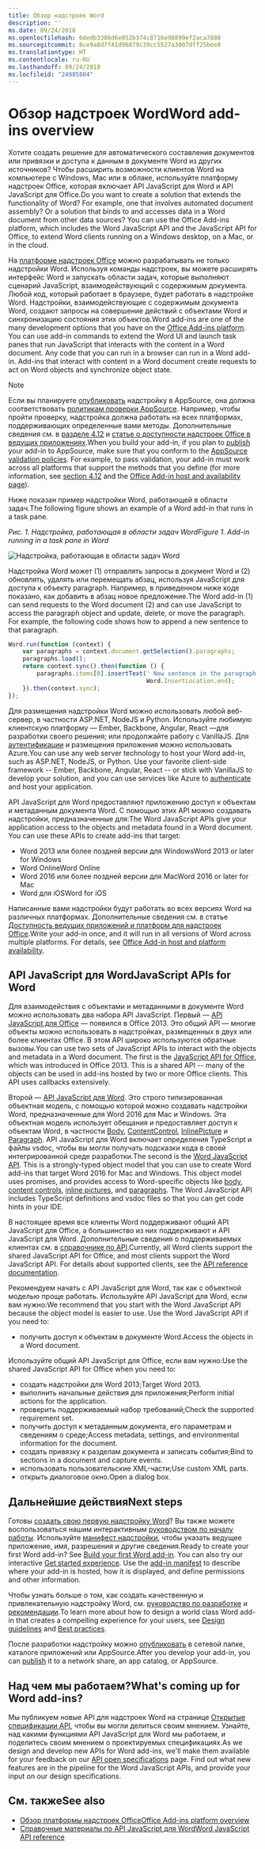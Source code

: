 ```yaml
---
title: Обзор надстроек Word
description: ''
ms.date: 09/24/2018
ms.openlocfilehash: 6dedb3386d6e052b374c8716e90899ef2aca7880
ms.sourcegitcommit: 8ce9a8d7f41d96879c39cc5527a3007dff25bee8
ms.translationtype: HT
ms.contentlocale: ru-RU
ms.lasthandoff: 09/24/2018
ms.locfileid: "24985804"
---
```

# <a name="word-add-ins-overview"></a><span data-ttu-id="38937-102">Обзор надстроек Word</span><span class="sxs-lookup"><span data-stu-id="38937-102">Word add-ins overview</span></span>

<span data-ttu-id="38937-p101">Хотите создать решение для автоматического составления документов или привязки и доступа к данным в документе Word из других источников? Чтобы расширить возможности клиентов Word на компьютере с Windows, Mac или в облаке, используйте платформу надстроек Office, которая включает API JavaScript для Word и API JavaScript для Office.</span><span class="sxs-lookup"><span data-stu-id="38937-p101">Do you want to create a solution that extends the functionality of Word? For example, one that involves automated document assembly? Or a solution that binds to and accesses data in a Word document from other data sources? You can use the Office Add-ins platform, which includes the Word JavaScript API and the JavaScript API for Office, to extend Word clients running on a Windows desktop, on a Mac, or in the cloud.</span></span>

<span data-ttu-id="38937-p102">На [платформе надстроек Office](../overview/office-add-ins.md) можно разрабатывать не только надстройки Word. Используя команды надстроек, вы можете расширять интерфейс Word и запускать области задач, которые выполняют сценарий JavaScript, взаимодействующий с содержимым документа. Любой код, который работает в браузере, будет работать в надстройке Word. Надстройки, взаимодействующие с содержимым документа Word, создают запросы на совершение действий с объектами Word и синхронизацию состояния этих объектов.</span><span class="sxs-lookup"><span data-stu-id="38937-p102">Word add-ins are one of the many development options that you have on the [Office Add-ins platform](../overview/office-add-ins.md). You can use add-in commands to extend the Word UI and launch task panes that run JavaScript that interacts with the content in a Word document. Any code that you can run in a browser can run in a Word add-in. Add-ins that interact with content in a Word document create requests to act on Word objects and synchronize object state.</span></span> 

> [!NOTE]
> <span data-ttu-id="38937-p103">Если вы планируете [опубликовать](../publish/publish.md) надстройку в AppSource, она должна соответствовать [политикам проверки AppSource](https://docs.microsoft.com/office/dev/store/validation-policies). Например, чтобы пройти проверку, надстройка должна работать на всех платформах, поддерживающих определенные вами методы. Дополнительные сведения см. в [разделе 4.12](https://docs.microsoft.com/office/dev/store/validation-policies#4-apps-and-add-ins-behave-predictably) и [статье о доступности надстроек Office в ведущих приложениях](../overview/office-add-in-availability.md).</span><span class="sxs-lookup"><span data-stu-id="38937-p103">When you build your add-in, if you plan to [publish](../publish/publish.md) your add-in to AppSource, make sure that you conform to the [AppSource validation policies](https://docs.microsoft.com/office/dev/store/validation-policies). For example, to pass validation, your add-in must work across all platforms that support the methods that you define (for more information, see [section 4.12](https://docs.microsoft.com/office/dev/store/validation-policies#4-apps-and-add-ins-behave-predictably) and the [Office Add-in host and availability page](../overview/office-add-in-availability.md)).</span></span>

<span data-ttu-id="38937-113">Ниже показан пример надстройки Word, работающей в области задач.</span><span class="sxs-lookup"><span data-stu-id="38937-113">The following figure shows an example of a Word add-in that runs in a task pane.</span></span>

<span data-ttu-id="38937-114">*Рис. 1. Надстройка, работающая в области задач Word*</span><span class="sxs-lookup"><span data-stu-id="38937-114">*Figure 1. Add-in running in a task pane in Word*</span></span>

![Надстройка, работающая в области задач Word](../images/word-add-in-show-host-client.png)

<span data-ttu-id="38937-p104">Надстройка Word может (1) отправлять запросы в документ Word и (2) обновлять, удалять или перемещать абзац, используя JavaScript для доступа к объекту paragraph. Например, в приведенном ниже коде показано, как добавить в абзац новое предложение.</span><span class="sxs-lookup"><span data-stu-id="38937-p104">The Word add-in (1) can send requests to the Word document (2) and can use JavaScript to access the paragraph object and update, delete, or move the paragraph. For example, the following code shows how to append a new sentence to that paragraph.</span></span>

```js
Word.run(function (context) {
    var paragraphs = context.document.getSelection().paragraphs;
    paragraphs.load();
    return context.sync().then(function () {
        paragraphs.items[0].insertText(' New sentence in the paragraph.',
                                       Word.InsertLocation.end);
    }).then(context.sync);
});

```

<span data-ttu-id="38937-p105">Для размещения надстройки Word можно использовать любой веб-сервер, в частности ASP.NET, NodeJS и Python. Используйте любимую клиентскую платформу — Ember, Backbone, Angular, React —для разработки своего решения; или продолжайте работу с VanillaJS. Для [аутентификации](../develop/use-the-oauth-authorization-framework-in-an-office-add-in.md) и размещения приложения можно использовать Azure.</span><span class="sxs-lookup"><span data-stu-id="38937-p105">You can use any web server technology to host your Word add-in, such as ASP.NET, NodeJS, or Python. Use your favorite client-side framework -- Ember, Backbone, Angular, React -- or stick with VanillaJS to develop your solution, and you can use services like Azure to [authenticate](../develop/use-the-oauth-authorization-framework-in-an-office-add-in.md) and host your application.</span></span>

<span data-ttu-id="38937-p106">API JavaScript для Word предоставляют приложению доступ к объектам и метаданным документа Word. С помощью этих API можно создавать надстройки, предназначенные для:</span><span class="sxs-lookup"><span data-stu-id="38937-p106">The Word JavaScript APIs give your application access to the objects and metadata found in a Word document. You can use these APIs to create add-ins that target:</span></span>

* <span data-ttu-id="38937-122">Word 2013 или более поздней версии для Windows</span><span class="sxs-lookup"><span data-stu-id="38937-122">Word 2013 or later for Windows</span></span>
* <span data-ttu-id="38937-123">Word Online</span><span class="sxs-lookup"><span data-stu-id="38937-123">Word Online</span></span>
* <span data-ttu-id="38937-124">Word 2016 или более поздней версии для Mac</span><span class="sxs-lookup"><span data-stu-id="38937-124">Word 2016 or later for Mac</span></span>
* <span data-ttu-id="38937-125">Word для iOS</span><span class="sxs-lookup"><span data-stu-id="38937-125">Word for iOS</span></span>

<span data-ttu-id="38937-p107">Написанные вами надстройки будут работать во всех версиях Word на различных платформах. Дополнительные сведения см. в статье [Доступность ведущих приложений и платформ для надстроек Office](../overview/office-add-in-availability.md).</span><span class="sxs-lookup"><span data-stu-id="38937-p107">Write your add-in once, and it will run in all versions of Word across multiple platforms. For details, see [Office Add-in host and platform availability](../overview/office-add-in-availability.md).</span></span>

## <a name="javascript-apis-for-word"></a><span data-ttu-id="38937-128">API JavaScript для Word</span><span class="sxs-lookup"><span data-stu-id="38937-128">JavaScript APIs for Word</span></span>

<span data-ttu-id="38937-p108">Для взаимодействия с объектами и метаданными в документе Word можно использовать два набора API JavaScript. Первый — [API JavaScript для Office](https://docs.microsoft.com/javascript/office/javascript-api-for-office?view=office-js?product=word) — появился в Office 2013. Это общий API — многие объекты можно использовать в надстройках, размещенных в двух или более клиентах Office. В этом API широко используются обратные вызовы.</span><span class="sxs-lookup"><span data-stu-id="38937-p108">You can use two sets of JavaScript APIs to interact with the objects and metadata in a Word document. The first is the [JavaScript API for Office](https://docs.microsoft.com/javascript/office/javascript-api-for-office?view=office-js?product=word), which was introduced in Office 2013. This is a shared API -- many of the objects can be used in add-ins hosted by two or more Office clients. This API uses callbacks extensively.</span></span>

<span data-ttu-id="38937-p109">Второй — [API JavaScript для Word](https://docs.microsoft.com/javascript/office/overview/word-add-ins-reference-overview?view=office-js). Это строго типизированная объектная модель, с помощью которой можно создавать надстройки Word, предназначенные для Word 2016 для Mac и Windows. Эта объектная модель использует обещания и предоставляет доступ к объектам Word, в частности [Body](https://docs.microsoft.com/javascript/api/word/word.body?view=office-js), [ContentControl](https://docs.microsoft.com/javascript/api/word/word.contentcontrol?view=office-js), [InlinePicture](https://docs.microsoft.com/javascript/api/word/word.inlinepicture?view=office-js) и [Paragraph](https://docs.microsoft.com/javascript/api/word/word.paragraph?view=office-js). API JavaScript для Word включает определения TypeScript и файлы vsdoc, чтобы вы могли получать подсказки кода в своей интегрированной среде разработки.</span><span class="sxs-lookup"><span data-stu-id="38937-p109">The second is the [Word JavaScript API](https://docs.microsoft.com/javascript/office/overview/word-add-ins-reference-overview?view=office-js). This is a strongly-typed object model that you can use to create Word add-ins that target Word 2016 for Mac and Windows. This object model uses promises, and provides access to Word-specific objects like [body](https://docs.microsoft.com/javascript/api/word/word.body?view=office-js), [content controls](https://docs.microsoft.com/javascript/api/word/word.contentcontrol?view=office-js), [inline pictures](https://docs.microsoft.com/javascript/api/word/word.inlinepicture?view=office-js), and [paragraphs](https://docs.microsoft.com/javascript/api/word/word.paragraph?view=office-js). The Word JavaScript API includes TypeScript definitions and vsdoc files so that you can get code hints in your IDE.</span></span>

<span data-ttu-id="38937-p110">В настоящее время все клиенты Word поддерживают общий API JavaScript для Office, а большинство из них поддерживают и API JavaScript для Word. Дополнительные сведения о поддерживаемых клиентах см. в [справочнике по API](https://docs.microsoft.com/javascript/office/javascript-api-for-office?view=office-js?product=word).</span><span class="sxs-lookup"><span data-stu-id="38937-p110">Currently, all Word clients support the shared JavaScript API for Office, and most clients support the Word JavaScript API. For details about supported clients, see the [API reference documentation](https://docs.microsoft.com/javascript/office/javascript-api-for-office?view=office-js?product=word).</span></span>

<span data-ttu-id="38937-p111">Рекомендуем начать с API JavaScript для Word, так как с объектной моделью проще работать. Используйте API JavaScript для Word, если вам нужно:</span><span class="sxs-lookup"><span data-stu-id="38937-p111">We recommend that you start with the Word JavaScript API because the object model is easier to use. Use the Word JavaScript API if you need to:</span></span>

* <span data-ttu-id="38937-141">получить доступ к объектам в документе Word.</span><span class="sxs-lookup"><span data-stu-id="38937-141">Access the objects in a Word document.</span></span>

<span data-ttu-id="38937-142">Используйте общий API JavaScript для Office, если вам нужно:</span><span class="sxs-lookup"><span data-stu-id="38937-142">Use the shared JavaScript API for Office when you need to:</span></span>

* <span data-ttu-id="38937-143">создать надстройки для Word 2013;</span><span class="sxs-lookup"><span data-stu-id="38937-143">Target Word 2013.</span></span>
* <span data-ttu-id="38937-144">выполнить начальные действия для приложения;</span><span class="sxs-lookup"><span data-stu-id="38937-144">Perform initial actions for the application.</span></span>
* <span data-ttu-id="38937-145">проверить поддерживаемый набор требований;</span><span class="sxs-lookup"><span data-stu-id="38937-145">Check the supported requirement set.</span></span>
* <span data-ttu-id="38937-146">получить доступ к метаданным документа, его параметрам и сведениям о среде;</span><span class="sxs-lookup"><span data-stu-id="38937-146">Access metadata, settings, and environmental information for the document.</span></span>
* <span data-ttu-id="38937-147">создать привязку к разделам документа и записать события;</span><span class="sxs-lookup"><span data-stu-id="38937-147">Bind to sections in a document and capture events.</span></span>
* <span data-ttu-id="38937-148">использовать пользовательские XML-части;</span><span class="sxs-lookup"><span data-stu-id="38937-148">Use custom XML parts.</span></span>
* <span data-ttu-id="38937-149">открыть диалоговое окно.</span><span class="sxs-lookup"><span data-stu-id="38937-149">Open a dialog box.</span></span>

## <a name="next-steps"></a><span data-ttu-id="38937-150">Дальнейшие действия</span><span class="sxs-lookup"><span data-stu-id="38937-150">Next steps</span></span>

<span data-ttu-id="38937-p112">Готовы [создать свою первую надстройку Word](word-add-ins.md)? Вы также можете воспользоваться нашим интерактивным [руководством по началу работы](https://docs.microsoft.com/office/dev/add-ins/?product=Word). Используйте [манифест надстройки](../develop/add-in-manifests.md), чтобы указать ведущее приложение, имя, разрешения и другие сведения.</span><span class="sxs-lookup"><span data-stu-id="38937-p112">Ready to create your first Word add-in? See [Build your first Word add-in](word-add-ins.md). You can also try our interactive [Get started experience](https://docs.microsoft.com/office/dev/add-ins/?product=Word). Use the [add-in manifest](../develop/add-in-manifests.md) to describe where your add-in is hosted, how it is displayed, and define permissions and other information.</span></span>

<span data-ttu-id="38937-155">Чтобы узнать больше о том, как создать качественную и привлекательную надстройку Word, см. [руководство по разработке](../design/add-in-design.md) и [рекомендации](../concepts/add-in-development-best-practices.md).</span><span class="sxs-lookup"><span data-stu-id="38937-155">To learn more about how to design a world class Word add-in that creates a compelling experience for your users, see [Design guidelines](../design/add-in-design.md) and [Best practices](../concepts/add-in-development-best-practices.md).</span></span>

<span data-ttu-id="38937-156">После разработки надстройку можно [опубликовать](../publish/publish.md) в сетевой папке, каталоге приложений или AppSource.</span><span class="sxs-lookup"><span data-stu-id="38937-156">After you develop your add-in, you can [publish](../publish/publish.md) it to a network share, an app catalog, or AppSource.</span></span>

## <a name="whats-coming-up-for-word-add-ins"></a><span data-ttu-id="38937-157">Над чем мы работаем?</span><span class="sxs-lookup"><span data-stu-id="38937-157">What's coming up for Word add-ins?</span></span>

<span data-ttu-id="38937-p113">Мы публикуем новые API для надстроек Word на странице [Открытые спецификации API](https://docs.microsoft.com/javascript/office/openspec?view=office-js), чтобы вы могли делиться своим мнением. Узнайте, над какими функциями API JavaScript для Word мы работаем, и поделитесь своим мнением о проектируемых спецификациях.</span><span class="sxs-lookup"><span data-stu-id="38937-p113">As we design and develop new APIs for Word add-ins, we'll make them available for your feedback on our [API open specifications](https://docs.microsoft.com/javascript/office/openspec?view=office-js) page. Find out what new features are in the pipeline for the Word JavaScript APIs, and provide your input on our design specifications.</span></span>

## <a name="see-also"></a><span data-ttu-id="38937-160">См. также</span><span class="sxs-lookup"><span data-stu-id="38937-160">See also</span></span>

* [<span data-ttu-id="38937-161">Обзор платформы надстроек Office</span><span class="sxs-lookup"><span data-stu-id="38937-161">Office Add-ins platform overview</span></span>](../overview/office-add-ins.md)
* [<span data-ttu-id="38937-162">Справочные материалы по API JavaScript для Word</span><span class="sxs-lookup"><span data-stu-id="38937-162">Word JavaScript API reference</span></span>](https://docs.microsoft.com/javascript/office/overview/word-add-ins-reference-overview?view=office-js)

